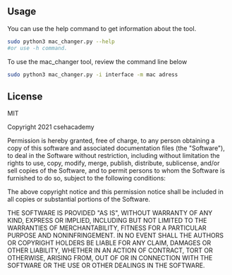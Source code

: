## Usage

You can use the help command to get information about the tool.

```sh
sudo python3 mac_changer.py --help 
#or use -h command.
```
To use the mac_changer tool, review the command line below

```sh
sudo python3 mac_changer.py -i interface -m mac adress
```

## License

MIT

Copyright 2021 csehacademy

Permission is hereby granted, free of charge, to any person obtaining a copy of this software and associated documentation files (the "Software"), to deal in the Software without restriction, including without limitation the rights to use, copy, modify, merge, publish, distribute, sublicense, and/or sell copies of the Software, and to permit persons to whom the Software is furnished to do so, subject to the following conditions:

The above copyright notice and this permission notice shall be included in all copies or substantial portions of the Software.

THE SOFTWARE IS PROVIDED "AS IS", WITHOUT WARRANTY OF ANY KIND, EXPRESS OR IMPLIED, INCLUDING BUT NOT LIMITED TO THE WARRANTIES OF MERCHANTABILITY, FITNESS FOR A PARTICULAR PURPOSE AND NONINFRINGEMENT. IN NO EVENT SHALL THE AUTHORS OR COPYRIGHT HOLDERS BE LIABLE FOR ANY CLAIM, DAMAGES OR OTHER LIABILITY, WHETHER IN AN ACTION OF CONTRACT, TORT OR OTHERWISE, ARISING FROM, OUT OF OR IN CONNECTION WITH THE SOFTWARE OR THE USE OR OTHER DEALINGS IN THE SOFTWARE.
